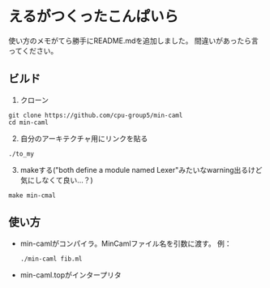# えるがつくったこんぱいら
使い方のメモがてら勝手にREADME.mdを追加しました。
間違いがあったら言ってください。

## ビルド
1. クローン
```
git clone https://github.com/cpu-group5/min-caml
cd min-caml
```

2. 自分のアーキテクチャ用にリンクを貼る
```
./to_my
```

3. makeする("both define a module named Lexer"みたいなwarning出るけど気にしなくて良い…？)
```
make min-cmal
```

## 使い方
- min-camlがコンパイラ。MinCamlファイル名を引数に渡す。
    例：
    ```
    ./min-caml fib.ml
    ```
- min-caml.topがインタープリタ
